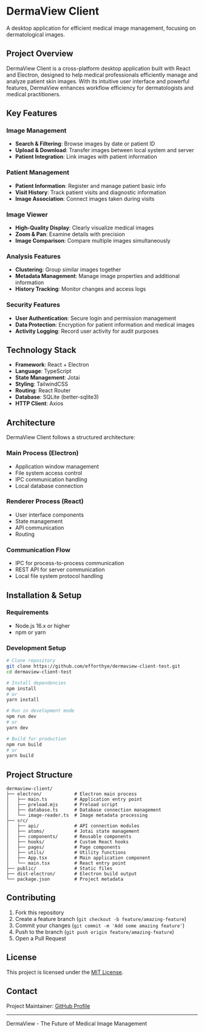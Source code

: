 # DermaView Client

A desktop application for efficient medical image management, focusing on dermatological images.

## Project Overview

DermaView Client is a cross-platform desktop application built with React and Electron, designed to help medical professionals efficiently manage and analyze patient skin images. With its intuitive user interface and powerful features, DermaView enhances workflow efficiency for dermatologists and medical practitioners.

## Key Features

### Image Management
- **Search & Filtering**: Browse images by date or patient ID
- **Upload & Download**: Transfer images between local system and server
- **Patient Integration**: Link images with patient information

### Patient Management
- **Patient Information**: Register and manage patient basic info
- **Visit History**: Track patient visits and diagnostic information
- **Image Association**: Connect images taken during visits

### Image Viewer
- **High-Quality Display**: Clearly visualize medical images
- **Zoom & Pan**: Examine details with precision
- **Image Comparison**: Compare multiple images simultaneously

### Analysis Features
- **Clustering**: Group similar images together
- **Metadata Management**: Manage image properties and additional information
- **History Tracking**: Monitor changes and access logs

### Security Features
- **User Authentication**: Secure login and permission management
- **Data Protection**: Encryption for patient information and medical images
- **Activity Logging**: Record user activity for audit purposes

## Technology Stack

- **Framework**: React + Electron
- **Language**: TypeScript
- **State Management**: Jotai
- **Styling**: TailwindCSS
- **Routing**: React Router
- **Database**: SQLite (better-sqlite3)
- **HTTP Client**: Axios

## Architecture

DermaView Client follows a structured architecture:

### Main Process (Electron)
- Application window management
- File system access control
- IPC communication handling
- Local database connection

### Renderer Process (React)
- User interface components
- State management
- API communication
- Routing

### Communication Flow
- IPC for process-to-process communication
- REST API for server communication
- Local file system protocol handling

## Installation & Setup

### Requirements
- Node.js 16.x or higher
- npm or yarn

### Development Setup

```bash
# Clone repository
git clone https://github.com/efforthye/dermaview-client-test.git
cd dermaview-client-test

# Install dependencies
npm install
# or
yarn install

# Run in development mode
npm run dev
# or
yarn dev

# Build for production
npm run build
# or
yarn build
```

## Project Structure

```
dermaview-client/
├── electron/            # Electron main process
│   ├── main.ts          # Application entry point
│   ├── preload.mjs      # Preload script
│   ├── database.ts      # Database connection management
│   └── image-reader.ts  # Image metadata processing
├── src/
│   ├── api/             # API connection modules
│   ├── atoms/           # Jotai state management
│   ├── components/      # Reusable components
│   ├── hooks/           # Custom React hooks
│   ├── pages/           # Page components
│   ├── utils/           # Utility functions
│   ├── App.tsx          # Main application component
│   └── main.tsx         # React entry point
├── public/              # Static files
├── dist-electron/       # Electron build output
└── package.json         # Project metadata
```

## Contributing

1. Fork this repository
2. Create a feature branch (`git checkout -b feature/amazing-feature`)
3. Commit your changes (`git commit -m 'Add some amazing feature'`)
4. Push to the branch (`git push origin feature/amazing-feature`)
5. Open a Pull Request

## License

This project is licensed under the [MIT License](LICENSE).

## Contact

Project Maintainer: [GitHub Profile](https://github.com/efforthye)

---

DermaView - The Future of Medical Image Management